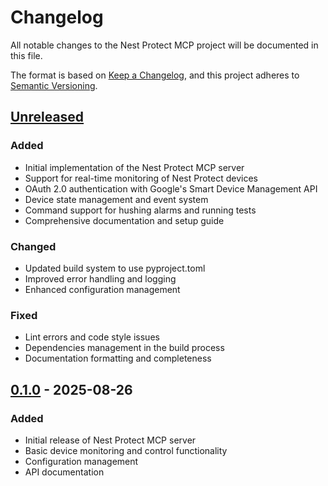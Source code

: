 # Changelog

All notable changes to the Nest Protect MCP project will be documented in this file.

The format is based on [Keep a Changelog](https://keepachangelog.com/en/1.0.0/),
and this project adheres to [Semantic Versioning](https://semver.org/spec/v2.0.0.html).

## [Unreleased]

### Added
- Initial implementation of the Nest Protect MCP server
- Support for real-time monitoring of Nest Protect devices
- OAuth 2.0 authentication with Google's Smart Device Management API
- Device state management and event system
- Command support for hushing alarms and running tests
- Comprehensive documentation and setup guide

### Changed
- Updated build system to use pyproject.toml
- Improved error handling and logging
- Enhanced configuration management

### Fixed
- Lint errors and code style issues
- Dependencies management in the build process
- Documentation formatting and completeness

## [0.1.0] - 2025-08-26
### Added
- Initial release of Nest Protect MCP server
- Basic device monitoring and control functionality
- Configuration management
- API documentation

[Unreleased]: https://github.com/yourusername/nest-protect-mcp/compare/v0.1.0...HEAD
[0.1.0]: https://github.com/yourusername/nest-protect-mcp/releases/tag/v0.1.0
